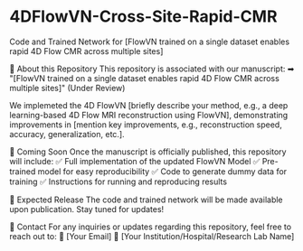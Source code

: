 # 4DFlowVN-Cross-Site-Rapid-CMR

Code and Trained Network for [FlowVN trained on a single dataset enables rapid 4D Flow CMR across multiple sites]

📌 About this Repository
This repository is associated with our manuscript:
➡ "[FlowVN trained on a single dataset enables rapid 4D Flow CMR across multiple sites]" (Under Review)

We implemeted the 4D FlowVN [briefly describe your method, e.g., a deep learning-based 4D Flow MRI reconstruction using FlowVN], demonstrating improvements in [mention key improvements, e.g., reconstruction speed, accuracy, generalization, etc.].

📢 Coming Soon
Once the manuscript is officially published, this repository will include:
✅ Full implementation of the updated FlowVN Model
✅ Pre-trained model for easy reproducibility
✅ Code to generate dummy data for training
✅ Instructions for running and reproducing results

📅 Expected Release
The code and trained network will be made available upon publication. Stay tuned for updates!

📩 Contact
For any inquiries or updates regarding this repository, feel free to reach out to:
📧 [Your Email]
🏥 [Your Institution/Hospital/Research Lab Name]
